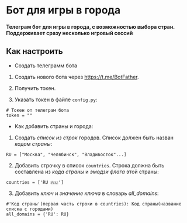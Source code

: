 # Бот для игры в города
#### Телеграм бот для игры в города, с возможностью выбора стран. Поддерживает сразу несколько игровый сессий

## Как настроить

- Создать телеграмм бота

1. Cоздать нового бота через https://t.me/BotFather.

2. Получить токен.

3. Указать токен в файле ``config.py``:

```
# Токен от телеграм бота
token = ""
```

- Как добавить страны и города:

1. Создать _список из строк_ городов. Список должен быть назван _кодом страны_:

```
RU = ["Москва", "Челябинск", "Владивосток"...]
```

2. Добавить строчку в список ``countries``. Строка должна быть составлена из _кода страны_ и _эмодзи флага_ этой страны:

```
countries = ['RU 🇷🇺']
```

3. Добавить _ключ_ и _значение ключа_ в словарь _all_domains_:

```
#'Код страны'(первая часть строки в countries): Код страны(название списка с городами)
all_domains = {'RU': RU}
```


